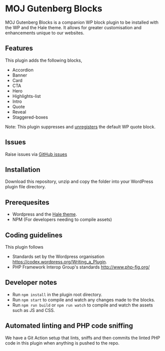 # MOJ Gutenberg Blocks
MOJ Gutenberg Blocks is a companion WP block plugin to be installed with the WP and the Hale theme. It allows for greater customisation and enhancements unique to our websites.

## Features
This plugin adds the following blocks,
* Accordion
* Banner
* Card
* CTA
* Hero
* Highlights-list
* Intro
* Quote
* Reveal
* Staggered-boxes

Note: This plugin suppresses and [unregisters](https://github.com/ministryofjustice/wp-moj-blocks/blob/main/src/quote/index.js#L208-L210) the default WP quote block.

## Issues
Raise issues via
[GitHub issues](https://github.com/ministryofjustice/wp-moj-blocks/issues)

## Installation
Download this repository, unzip and copy the folder into your WordPress plugin file directory.

## Prerequesites
* Wordpress and the [Hale theme](https://github.com/ministryofjustice/wp-hale).
* NPM (For developers needing to compile assets)

## Coding guidelines
This plugin follows
* Standards set by the Wordpress organisation https://codex.wordpress.org/Writing_a_Plugin.
* PHP Framework Interop Group's standards http://www.php-fig.org/

## Developer notes
* Run `npm install` in the plugin root directory.
* Run `npm start` to compile and watch any changes made to the blocks.
* Run `npm run build` or `npm run watch` to compile and watch the assets such as JS and CSS.

## Automated linting and PHP code sniffing
We have a Git Action setup that lints, sniffs and then commits the linted PHP code in this plugin when anything is pushed to the repo.
